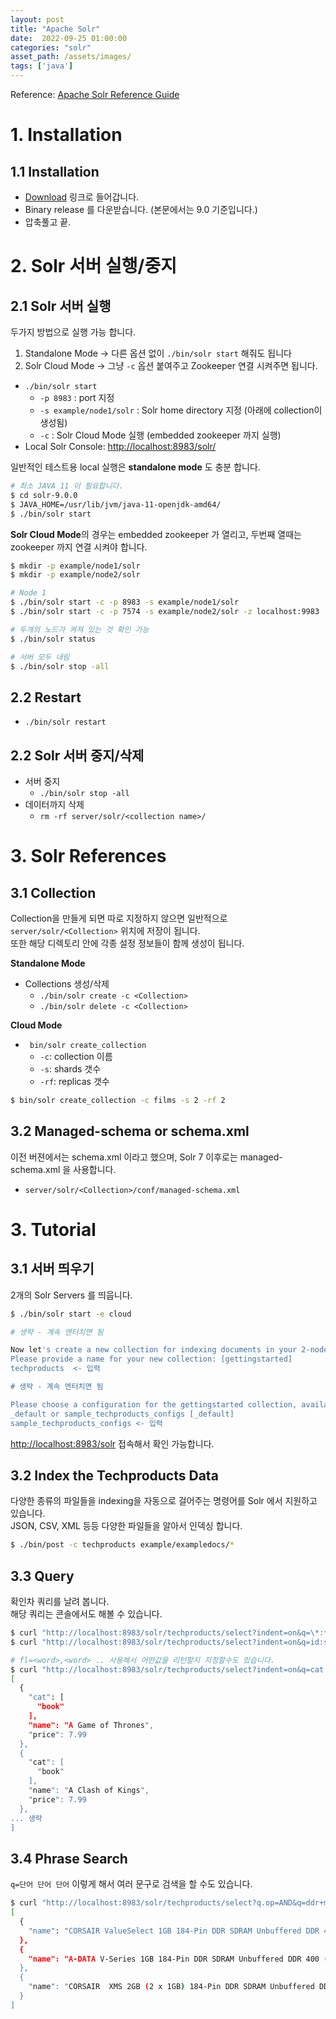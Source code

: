 ```yaml
---
layout: post
title: "Apache Solr"
date:  2022-09-25 01:00:00
categories: "solr"
asset_path: /assets/images/
tags: ['java']
---
```


Reference: [Apache Solr Reference Guide](https://solr.apache.org/guide/solr/latest/getting-started/)

# 1. Installation

## 1.1 Installation 

- [Download](https://solr.apache.org/downloads.html) 링크로 들어갑니다.
- Binary release 를 다운받습니다. (본문에서는 9.0 기준입니다.)
- 압축풀고 끝. 




# 2. Solr 서버 실행/중지 

## 2.1 Solr 서버 실행

두가지 방법으로 실행 가능 합니다.<br> 
1. Standalone Mode -> 다른 옵션 없이 `./bin/solr start` 해줘도 됩니다 
2. Solr Cloud Mode -> 그냥 `-c` 옵션 붙여주고 Zookeeper 연결 시켜주면 됩니다.  



- `./bin/solr start`
  - `-p 8983` : port 지정
  - `-s example/node1/solr` : Solr home directory 지정 (아래에 collection이 생성됨)
  - `-c` : Solr Cloud Mode 실행 (embedded zookeeper 까지 실행)
- Local Solr Console: [http://localhost:8983/solr/](http://localhost:8983/solr/)

일반적인 테스트용 local 실행은 **standalone mode** 도 충분 합니다. 

```bash
# 최소 JAVA 11 이 필요합니다. 
$ cd solr-9.0.0
$ JAVA_HOME=/usr/lib/jvm/java-11-openjdk-amd64/
$ ./bin/solr start
```

**Solr Cloud Mode**의 경우는 embedded zookeeper 가 열리고, 두번째 열때는 zookeeper 까지 연결 시켜야 합니다.<br>

```bash
$ mkdir -p example/node1/solr
$ mkdir -p example/node2/solr

# Node 1
$ ./bin/solr start -c -p 8983 -s example/node1/solr
$ ./bin/solr start -c -p 7574 -s example/node2/solr -z localhost:9983

# 두개의 노드가 켜져 있는 것 확인 가능
$ ./bin/solr status

# 서버 모두 내림
$ ./bin/solr stop -all
```

## 2.2 Restart

- `./bin/solr restart`


## 2.2 Solr 서버 중지/삭제

- 서버 중지
  - `./bin/solr stop -all`
- 데이터까지 삭제
  - `rm -rf server/solr/<collection name>/`


# 3. Solr References 

## 3.1 Collection

Collection을 만들게 되면 따로 지정하지 않으면 일반적으로 `server/solr/<Collection>` 위치에 저장이 됩니다.<br>
또한 해당 디렉토리 안에 각종 설정 정보들이 함께 생성이 됩니다. 

**Standalone Mode**

- Collections 생성/삭제
    - `./bin/solr create -c <Collection>`
    - `./bin/solr delete -c <Collection>`


**Cloud Mode**<br>
- ` bin/solr create_collection`
  - `-c`: collection 이름
  - `-s`: shards 갯수
  - `-rf`: replicas 갯수

```bash
$ bin/solr create_collection -c films -s 2 -rf 2
```

## 3.2 Managed-schema or schema.xml

이전 버젼에서는 schema.xml 이라고 했으며, Solr 7 이후로는 managed-schema.xml 을 사용합니다.<br>

- `server/solr/<Collection>/conf/managed-schema.xml` 



# 3. Tutorial 

## 3.1 서버 띄우기

2개의 Solr Servers 를 띄웁니다.

```bash
$ ./bin/solr start -e cloud

# 생략 - 계속 엔터치면 됨

Now let's create a new collection for indexing documents in your 2-node cluster.
Please provide a name for your new collection: [gettingstarted] 
techproducts  <- 입력

# 생략 - 계속 엔터치면 됨

Please choose a configuration for the gettingstarted collection, available options are:
_default or sample_techproducts_configs [_default] 
sample_techproducts_configs <- 입력
```

[http://localhost:8983/solr](http://localhost:8983/solr) 접속해서 확인 가능합니다. 



## 3.2 Index the Techproducts Data 

다양한 종류의 파일들을 indexing을 자동으로 걸어주는 명령어를 Solr 에서 지원하고 있습니다.<br>
JSON, CSV, XML 등등 다양한 파일들을 알아서 인덱싱 합니다. 

```bash
$ ./bin/post -c techproducts example/exampledocs/*
```


## 3.3 Query

확인차 쿼리를 날려 봅니다.<br>
해당 쿼리는 콘솔에서도 해볼 수 있습니다.

```bash
$ curl "http://localhost:8983/solr/techproducts/select?indent=on&q=\*:*" | jq .response.docs[].price
$ curl "http://localhost:8983/solr/techproducts/select?indent=on&q=id:samsung" | jq .response.docs

# fl=<word>,<word> .. 사용해서 어떤값을 리턴할지 지정할수도 있습니다. 
$ curl "http://localhost:8983/solr/techproducts/select?indent=on&q=cat:book&fl=cat,name,price" | jq .response.docs
[
  {
    "cat": [
      "book"
    ],
    "name": "A Game of Thrones",
    "price": 7.99
  },
  {
    "cat": [
      "book"
    ],
    "name": "A Clash of Kings",
    "price": 7.99
  },
... 생략
]
```

## 3.4 Phrase Search 

`q=단어 단어 단어` 이렇게 해서 여러 문구로 검색을 할 수도 있습니다. 


```bash
$ curl "http://localhost:8983/solr/techproducts/select?q.op=AND&q=ddr+memory&fl=name" | jq .response.docs
[
  {
    "name": "CORSAIR ValueSelect 1GB 184-Pin DDR SDRAM Unbuffered DDR 400 (PC 3200) System Memory - Retail"
  },
  {
    "name": "A-DATA V-Series 1GB 184-Pin DDR SDRAM Unbuffered DDR 400 (PC 3200) System Memory - OEM"
  },
  {
    "name": "CORSAIR  XMS 2GB (2 x 1GB) 184-Pin DDR SDRAM Unbuffered DDR 400 (PC 3200) Dual Channel Kit System Memory - Retail"
  }
]
```

